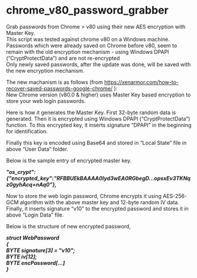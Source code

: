 # chrome_v80_password_grabber
Grab passwords from Chrome > v80 using their new AES encryption with Master Key.\
This script was tested against chrome v80 on a Windows machine.\
Passwords which were already saved on Chrome before v80, seem to remain with the old encryption mechanism - using Windows DPAPI (“CryptProtectData”) and are not re-encrypted\
Only newly saved passwords, after the update was done, will be saved with the new encryption mechanism.

The new machanism is as follows (from https://xenarmor.com/how-to-recover-saved-passwords-google-chrome/ ):\
New Chrome version (v80.0 & higher) uses Master Key based encryption to store your web login passwords.

Here is how it generates the Master Key. First 32-byte random data is generated. Then it is encrypted using Windows DPAPI (“CryptProtectData”) function. To this encrypted key, it inserts signature “DPAPI” in the beginning for identification.

Finally this key is encoded using Base64 and stored in “Local State” file in above “User Data” folder.

Below is the sample entry of encrypted master key.

***"os_crypt":{"encrypted_key":"RFBBUEkBAAAA0Iyd3wEA0RGbegD...opsxEv3TKNqz0gyhAcq+nAq0"},***

Now to store the web login password, Chrome encrypts it using AES-256-GCM algorithm with the above master key and 12-byte random IV data. Finally, it inserts signature “v10” to the encrypted password and stores it in above “Login Data” file.

Below is the structure of new encrypted password,

***struct WebPassword\
{\
	BYTE signature[3] = "v10";\
	BYTE iv[12];\
	BYTE encPassword[...] \
}***

